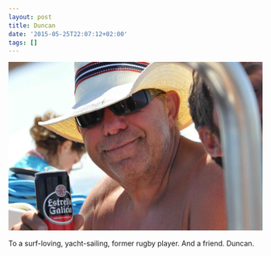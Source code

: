 ```yaml
---
layout: post
title: Duncan
date: '2015-05-25T22:07:12+02:00'
tags: []
---
```

![Duncan](/files/tumblr_nox980JPXh1tq106bo1_1280.jpg)


To a surf-loving, yacht-sailing, former rugby player. And a friend. Duncan.

